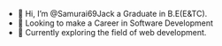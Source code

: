 - 👋 Hi, I’m @Samurai69Jack a Graduate in B.E(E&TC).
- 👀 Looking to make a Career in Software Development
- 🌱 Currently exploring the field of web development.

<!---
Samurai69Jack/Samurai69Jack is a ✨ special ✨ repository because its `README.md` (this file) appears on your GitHub profile.
You can click the Preview link to take a look at your changes.
--->
